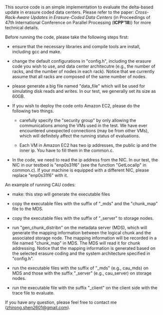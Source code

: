 This source code is an simple implementation to evaluate the delta-based update in erasure coded data centers. Please refer to the paper: 
*Cross-Rack-Aware Updates in Erasure-Coded Data Centers* (in Proceedings of 47th International Conference on Parallel Processing (**ICPP'18**)) for more technical details. 

Before running the code, please take the following steps first: 

- ensure that the necessary libraries and compile tools are install, including gcc and make. 

- change the default configurations in "config.h", including the erasure code you wish to use, and data center architecutre (e.g., the number of racks, and the number of nodes in each rack). Notice that we currently assume that all racks are composed of the same number of nodes. 

- please generate a big file named "data_file" which will be used for simulating disk reads and writes. In our test, we generally set its size as 60GB. 

- If you wish to deploy the code onto Amazon EC2, please do the following two things. 
   * carefully specify the "security group" by only allowing the communications among the VMs used in the test. We have ever encountered unexpected connections (may be from other VMs), which will definitely affect the running status of evaluations. 


   * Each VM in Amazon EC2 has two ip addresses, the public ip and the inner ip. You have to fill them in the common.c. 

- In the code, we need to read the ip address from the NIC. In our test, the NIC in our testbed is "enp0s31f6" (see the function "GetLocalIp" in common.c). If your machine is equipped with a different NIC, please replace "enp0s31f6" with it. 

An example of running CAU codes: 

- make: this step will generate the executable files 

- copy the executable files with the suffix of "\_mds" and the "chunk\_map" file to the MDS. 

- copy the executable files with the suffix of "\_server" to storage nodes. 

- run "gen\_chunk_distribn" on the metadata server (MDS), which will generate the mapping information between the logical chunk and the associated storage node.  The mapping information will be recorded in a file named "chunk\_map" in MDS. The MDS will read it for chunk addressing. Notice that the mapping information is generated based on the selected erasure coding and the system architecture specified in "config.h". 

- run the executable files with the suffix of "\_mds" (e.g., cau\_mds) on MDS and those with the suffix "\_server" (e.g., cau\_server) on storage nodes. 

- run the executable file with the suffix "\_client" on the client side with the trace file to evaluate. 

If you have any question, please feel free to contact me (zhirong.shen2601@gmail.com). 
